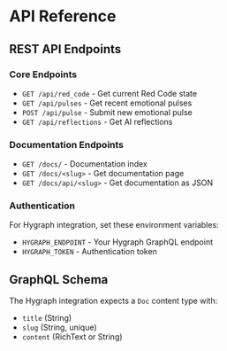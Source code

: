 # API Reference

## REST API Endpoints

### Core Endpoints

- `GET /api/red_code` - Get current Red Code state
- `GET /api/pulses` - Get recent emotional pulses
- `POST /api/pulse` - Submit new emotional pulse
- `GET /api/reflections` - Get AI reflections

### Documentation Endpoints

- `GET /docs/` - Documentation index
- `GET /docs/<slug>` - Get documentation page
- `GET /docs/api/<slug>` - Get documentation as JSON

### Authentication

For Hygraph integration, set these environment variables:
- `HYGRAPH_ENDPOINT` - Your Hygraph GraphQL endpoint
- `HYGRAPH_TOKEN` - Authentication token

## GraphQL Schema

The Hygraph integration expects a `Doc` content type with:
- `title` (String)
- `slug` (String, unique)
- `content` (RichText or String)